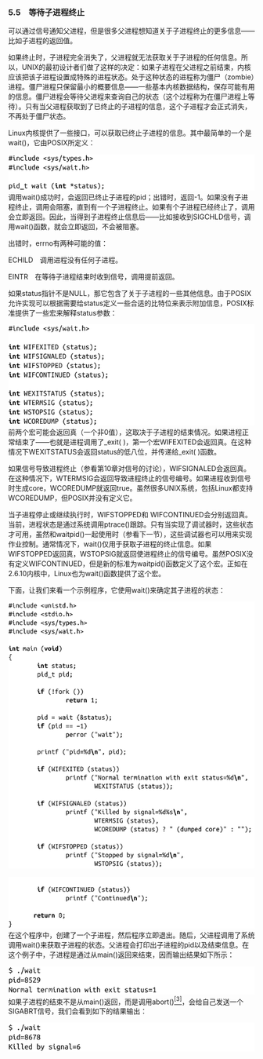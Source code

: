 ### 5.5　等待子进程终止

可以通过信号通知父进程，但是很多父进程想知道关于子进程终止的更多信息——比如子进程的返回值。

如果终止时，子进程完全消失了，父进程就无法获取关于子进程的任何信息。所以，UNIX的最初设计者们做了这样的决定：如果子进程在父进程之前结束，内核应该把该子进程设置成特殊的进程状态。处于这种状态的进程称为僵尸（zombie）进程。僵尸进程只保留最小的概要信息——一些基本内核数据结构，保存可能有用的信息。僵尸进程会等待父进程来查询自己的状态（这个过程称为在僵尸进程上等待）。只有当父进程获取到了已终止的子进程的信息，这个子进程才会正式消失，不再处于僵尸状态。

Linux内核提供了一些接口，可以获取已终止子进程的信息。其中最简单的一个是wait()，它由POSIX所定义：



![211.png](../images/211.png)
调用wait()成功时，会返回已终止子进程的pid；出错时，返回-1。如果没有子进程终止，调用会阻塞，直到有一个子进程终止。如果有个子进程已经终止了，调用会立即返回。因此，当得到子进程终止信息后——比如接收到SIGCHLD信号，调用wait()函数，就会立即返回，不会被阻塞。

出错时，errno有两种可能的值：

ECHILD　调用进程没有任何子进程。

EINTR　在等待子进程结束时收到信号，调用提前返回。

如果status指针不是NULL，那它包含了关于子进程的一些其他信息。由于POSIX允许实现可以根据需要给status定义一些合适的比特位来表示附加信息，POSIX标准提供了一些宏来解释status参数：



![212.png](../images/212.png)
前两个宏可能会返回真（一个非0值），这取决于子进程的结束情况。如果进程正常结束了——也就是进程调用了_exit( )，第一个宏WIFEXITED会返回真。在这种情况下WEXITSTATUS会返回status的低八位，并传递给_exit( )函数。

如果信号导致进程终止（参看第10章对信号的讨论），WIFSIGNALED会返回真。在这种情况下，WTERMSIG会返回导致进程终止的信号编号。如果进程收到信号时生成core，WCOREDUMP就返回true。虽然很多UNIX系统，包括Linux都支持WCOREDUMP，但POSIX并没有定义它。

当子进程停止或继续执行时，WIFSTOPPED和 WIFCONTINUED会分别返回真。当前，进程状态是通过系统调用ptrace()跟踪。只有当实现了调试器时，这些状态才可用，虽然和waitpid()一起使用时（参看下一节），这些调试器也可以用来实现作业控制。通常情况下，wait()仅用于获取子进程的终止信息。如果WIFSTOPPED返回真，WSTOPSIG就返回使进程终止的信号编号。虽然POSIX没有定义WIFCONTINUED，但是新的标准为waitpid()函数定义了这个宏。正如在2.6.10内核中，Linux也为wait()函数提供了这个宏。

下面，让我们来看一个示例程序，它使用wait()来确定其子进程的状态：



![213.png](../images/213.png)


![214.png](../images/214.png)
在这个程序中，创建了一个子进程，然后程序立即退出。随后，父进程调用了系统调用wait()来获取子进程的状态。父进程会打印出子进程的pid以及结束信息。在这个例子中，子进程是通过从main()返回来结束，因而输出结果如下所示：



![215.png](../images/215.png)
如果子进程的结束不是从main()返回，而是调用abort()<a class="my_markdown" href="['#anchor53']"><sup class="my_markdown">[3]</sup></a>，会给自己发送一个SIGABRT信号，我们会看到如下的结果输出：



![216.png](../images/216.png)
